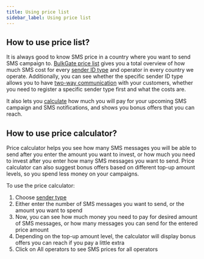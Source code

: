 ```yaml
---
title: Using price list 
sidebar_label: Using price list 
---
```


## How to use price list?
It is always good to know SMS price in a country where you want to send SMS campaign to. [BulkGate price list](https://www.bulkgate.com/en/sms-price/) gives you a total overview of how much SMS cost for every [sender ID type](sender-type.md#what-is-a-sender-type-and-how-can-i-use-it) and operator in every country we operate. Additionally, you can see whether the specific sender ID type allows you to have [two-way communication](https://www.bulkgate.com/en/solutions/two-way-sms/) with your customers, whether you need to register a specific sender type first and what the costs are.

It also lets you [calculate](#how-to-use-price-calculator) how much you will pay for your upcoming SMS campaign and SMS notifications, and shows you bonus offers that you can reach.


## How to use price calculator?
Price calculator helps you see how many SMS messages you will be able to send after you enter the amount you want to invest, or how much you need to invest after you enter how many SMS messages you want to send. 
Price calculator can also suggest bonus offers based on different top-up amount levels, so you spend less money on your campaigns.

To use the price calculator:
1.	Choose [sender type](sender-type.md#what-is-a-sender-type-and-how-can-i-use-it)
2.	Either enter the number of SMS messages you want to send, or the amount you want to spend
3.	Now, you can see how much money you need to pay for desired amount of SMS messages, or how many messages you can send for the entered price amount
4.	Depending on the top-up amount level, the calculator will display bonus offers you can reach if you pay a little extra
5.	Click on All operators to see SMS prices for all operators
